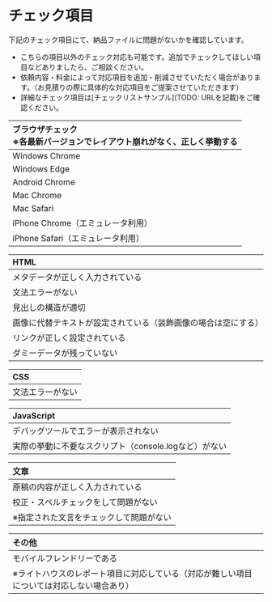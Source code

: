 # チェック項目
下記のチェック項目にて、納品ファイルに問題がないかを確認しています。

- こちらの項目以外のチェック対応も可能です。追加でチェックしてほしい項目などありましたら、ご相談ください。
- 依頼内容・料金によって対応項目を追加・削減させていただく場合があります。（お見積りの際に具体的な対応項目をご提案させていただきます）
- 詳細なチェック項目は[チェックリストサンプル](TODO: URLを記載)をご確認ください。

| ブラウザチェック<br>※各最新バージョンでレイアウト崩れがなく、正しく挙動する |
| :--- |
| Windows Chrome |
| Windows Edge |
| Android Chrome |
| Mac Chrome |
| Mac Safari |
| iPhone Chrome（エミュレータ利用） |
| iPhone Safari（エミュレータ利用） |

| HTML |
| :--- |
| メタデータが正しく入力されている |
| 文法エラーがない |
| 見出しの構造が適切 |
| 画像に代替テキストが設定されている（装飾画像の場合は空にする） |
| リンクが正しく設定されている |
| ダミーデータが残っていない |

| CSS |
| :--- |
| 文法エラーがない |

| JavaScript |
| :--- |
| デバッグツールでエラーが表示されない |
| 実際の挙動に不要なスクリプト（console.logなど）がない |

| 文章 |
| :--- |
| 原稿の内容が正しく入力されている |
| 校正・スペルチェックをして問題がない |
| ※指定された文言をチェックして問題がない |

| その他 |
| :--- |
| モバイルフレンドリーである |
| ※ライトハウスのレポート項目に対応している（対応が難しい項目については対応しない場合あり） |
